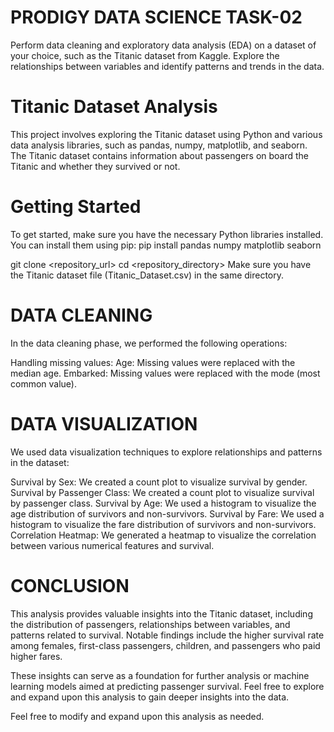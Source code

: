 # PRODIGY DATA SCIENCE TASK-02

Perform data cleaning and exploratory data analysis (EDA) on a dataset of your choice, such as the Titanic dataset from Kaggle. Explore the relationships between variables and identify patterns and trends in the data.

# Titanic Dataset Analysis

This project involves exploring the Titanic dataset using Python and various data analysis libraries, such as pandas, numpy, matplotlib, and seaborn. The Titanic dataset contains information about passengers on board the Titanic and whether they survived or not.

# Getting Started

To get started, make sure you have the necessary Python libraries installed. You can install them using pip: pip install pandas numpy matplotlib seaborn

git clone <repository_url> cd <repository_directory> Make sure you have the Titanic dataset file (Titanic_Dataset.csv) in the same directory.

# DATA CLEANING

In the data cleaning phase, we performed the following operations:

Handling missing values:
Age: Missing values were replaced with the median age.
Embarked: Missing values were replaced with the mode (most common value).

# DATA VISUALIZATION

We used data visualization techniques to explore relationships and patterns in the dataset:

Survival by Sex: We created a count plot to visualize survival by gender.
Survival by Passenger Class: We created a count plot to visualize survival by passenger class.
Survival by Age: We used a histogram to visualize the age distribution of survivors and non-survivors.
Survival by Fare: We used a histogram to visualize the fare distribution of survivors and non-survivors.
Correlation Heatmap: We generated a heatmap to visualize the correlation between various numerical features and survival.

# CONCLUSION

This analysis provides valuable insights into the Titanic dataset, including the distribution of passengers, relationships between variables, and patterns related to survival. Notable findings include the higher survival rate among females, first-class passengers, children, and passengers who paid higher fares.

These insights can serve as a foundation for further analysis or machine learning models aimed at predicting passenger survival. Feel free to explore and expand upon this analysis to gain deeper insights into the data.

Feel free to modify and expand upon this analysis as needed.
